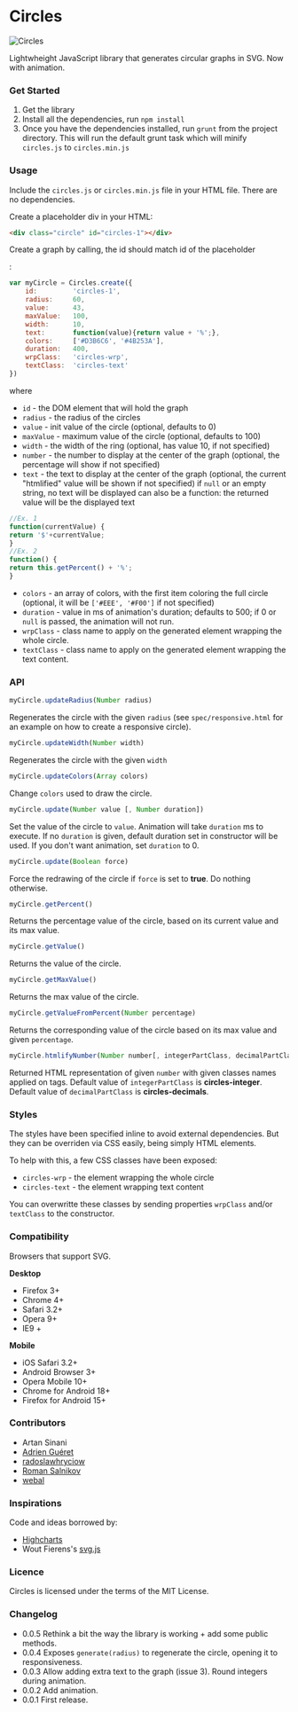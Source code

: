 # Circles

![Circles](http://lugolabs.com/static/circles.png)

Lightwheight JavaScript library that generates circular graphs in SVG. Now with animation.

### Get Started

1. Get the library
2. Install all the dependencies, run `npm install`
3. Once you have the dependencies installed, run `grunt` from the project directory. This will run the default grunt task which will minify `circles.js` to `circles.min.js`


### Usage

Include the `circles.js` or `circles.min.js` file in your HTML file. There are no dependencies.

Create a placeholder div in your HTML:

```html
<div class="circle" id="circles-1"></div>
```

Create a graph by calling, the id should match id of the placeholder <div>:

```js
var myCircle = Circles.create({
	id:         'circles-1',
	radius:     60,
	value:      43,
	maxValue:   100,
	width:      10,
	text:       function(value){return value + '%';},
	colors:     ['#D3B6C6', '#4B253A'],
	duration: 	400,
	wrpClass:	'circles-wrp',
	textClass:	'circles-text'
})
```

where

* `id` 			- the DOM element that will hold the graph
* `radius` 		- the radius of the circles
* `value` 		- init value of the circle (optional, defaults to 0)
* `maxValue` 	- maximum value of the circle (optional, defaults to 100)
* `width` 		- the width of the ring (optional, has value 10, if not specified)
* `number`		- the number to display at the center of the graph (optional, the percentage will show if not specified)
* `text` 		- the text to display at the center of the graph (optional, the current "htmlified" value will be shown if not specified)
                	if `null` or an empty string, no text will be displayed
                    can also be a function: the returned value will be the displayed text
```js
//Ex. 1
function(currentValue) {
return '$'+currentValue;
}
//Ex. 2
function() {
return this.getPercent() + '%';
}
```
* `colors` 		- an array of colors, with the first item coloring the full circle (optional, it will be `['#EEE', '#F00']` if not specified)
* `duration` 	- value in ms of animation's duration; defaults to 500; if 0 or `null` is passed, the animation will not run.
* `wrpClass` 	- class name to apply on the generated element wrapping the whole circle.
* `textClass` 	- class name to apply on the generated element wrapping the text content.

### API

```js
myCircle.updateRadius(Number radius)
```

Regenerates the circle with the given `radius` (see `spec/responsive.html` for an example on how to create a responsive circle).

```js
myCircle.updateWidth(Number width)
```

Regenerates the circle with the given `width`

```js
myCircle.updateColors(Array colors)
```

Change `colors` used to draw the circle.

```js
myCircle.update(Number value [, Number duration])
```

Set the value of the circle to `value`.
Animation will take `duration` ms to execute. If no `duration` is given, default duration set in constructor will be used.
If you don't want animation, set `duration` to 0.

```js
myCircle.update(Boolean force)
```

Force the redrawing of the circle if `force` is set to **true**. Do nothing otherwise.

```js
myCircle.getPercent()
```

Returns the percentage value of the circle, based on its current value and its max value.

```js
myCircle.getValue()
```

Returns the value of the circle.

```js
myCircle.getMaxValue()
```

Returns the max value of the circle.

```js
myCircle.getValueFromPercent(Number percentage)
```

Returns the corresponding value of the circle based on its max value and given `percentage`.

```js
myCircle.htmlifyNumber(Number number[, integerPartClass, decimalPartClass])
```

Returned HTML representation of given `number` with given classes names applied on tags.
Default value of `integerPartClass` is **circles-integer**.
Default value of `decimalPartClass` is **circles-decimals**.

### Styles

The styles have been specified inline to avoid external dependencies. But they can be overriden via CSS easily, being simply HTML elements.

To help with this, a few CSS classes have been exposed:

* `circles-wrp` 	- the element wrapping the whole circle
* `circles-text` 	- the element wrapping text content

You can overwritte these classes by sending properties `wrpClass` and/or `textClass` to the constructor.

### Compatibility

Browsers that support SVG.

**Desktop**
* Firefox 3+
* Chrome 4+
* Safari 3.2+
* Opera 9+
* IE9 +

**Mobile**
* iOS Safari 3.2+
* Android Browser 3+
* Opera Mobile 10+
* Chrome for Android 18+
* Firefox for Android 15+

### Contributors

* Artan Sinani
* [Adrien Guéret](https://github.com/adrien-gueret)
* [radoslawhryciow](https://github.com/radoslawhryciow)
* [Roman Salnikov](https://github.com/RSalo)
* [webal](https://github.com/webal)


### Inspirations

Code and ideas borrowed by:

* [Highcharts](http://highcharts.com)
* Wout Fierens's [svg.js](http://svgjs.com)


### Licence

Circles is licensed under the terms of the MIT License.

### Changelog

* 0.0.5    Rethink a bit the way the library is working + add some public methods.
* 0.0.4    Exposes `generate(radius)` to regenerate the circle, opening it to responsiveness.
* 0.0.3    Allow adding extra text to the graph (issue 3).
           Round integers during animation.
* 0.0.2    Add animation.
* 0.0.1    First release.
